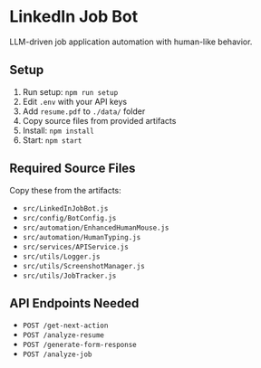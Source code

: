 # LinkedIn Job Bot

LLM-driven job application automation with human-like behavior.

## Setup

1. Run setup: `npm run setup`
2. Edit `.env` with your API keys
3. Add `resume.pdf` to `./data/` folder
4. Copy source files from provided artifacts
5. Install: `npm install`
6. Start: `npm start`

## Required Source Files

Copy these from the artifacts:
- `src/LinkedInJobBot.js`
- `src/config/BotConfig.js`
- `src/automation/EnhancedHumanMouse.js`
- `src/automation/HumanTyping.js`
- `src/services/APIService.js`
- `src/utils/Logger.js`
- `src/utils/ScreenshotManager.js`
- `src/utils/JobTracker.js`

## API Endpoints Needed

- `POST /get-next-action`
- `POST /analyze-resume`
- `POST /generate-form-response`
- `POST /analyze-job`
